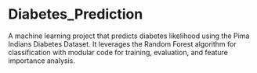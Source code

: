 # Diabetes_Prediction
A machine learning project that predicts diabetes likelihood using the Pima Indians Diabetes Dataset. It leverages the Random Forest algorithm for classification with modular code for training, evaluation, and feature importance analysis.
